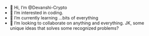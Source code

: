 - 👋 Hi, I’m @Devanshi-Crypto
- 👀 I’m interested in coding.
- 🌱 I’m currently learning ...bits of everything
- 💞️ I’m looking to collaborate on anything and everything. JK, some unique ideas that solves some recognized problems?


<!---
Devanshi-Crypto/Devanshi-Crypto is a ✨ special ✨ repository because its `README.md` (this file) appears on your GitHub profile.
You can click the Preview link to take a look at your changes.
--->
